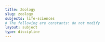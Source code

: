 ```yaml
---
title: Zoology
slug: zoology
subjects: life-sciences
# The following are constants: do not modify
layout: subject
type: discipline
---
```

